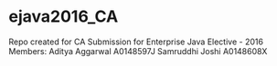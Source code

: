 # ejava2016_CA
Repo created for CA Submission for Enterprise Java Elective - 2016
Members:
    Aditya Aggarwal     A0148597J
    Samruddhi Joshi     A0148608X
